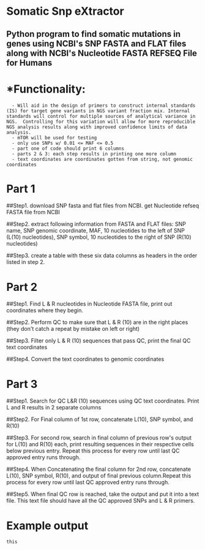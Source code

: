 # Somatic Snp eXtractor

## Python program to find somatic mutations in genes using NCBI's SNP FASTA and FLAT files along with NCBI's Nucleotide FASTA REFSEQ File for Humans
    
   # *Functionality:
      - Will aid in the design of primers to construct internal standards (IS) for target gene variants in NGS variant fraction mix. Internal standards will control for multiple sources of analytical variance in NGS.  Controlling for this variation will allow for more reproducible NGS analysis results along with improved confidence limits of data analysis.
      - mTOR will be used for testing
      - only use SNPs w/ 0.01 <= MAF <= 0.5
      - part one of code should print 6 columns
      - parts 2 & 3: each step results in printing one more column
      - text coordinates are coordinates gotten from string, not genomic coordinates
      
 # Part 1    
 ##Step1. download SNP fasta and flat files from NCBI. get Nucleotide refseq FASTA file from NCBI
 
 ##Step2. extract following information from FASTA and FLAT files:  SNP name, SNP genomic coordinate, MAF, 10 nucleotides to the left of SNP (L(10) nucleotides), SNP symbol, 10 nucleotides to the right of SNP (R(10) nucleotides)
 
 ##Step3. create a table with these six data columns as headers in the order listed in step 2.
 
 # Part 2
 ##Step1. Find L & R nucleotides in Nucleotide FASTA file, print out coordinates where they begin.
 
 ##Step2. Perform QC to make sure that L & R (10) are in the right places (they don't catch a repeat by mistake on left or right)
 
 ##Step3. Filter only L & R (10) sequences that pass QC, print the final QC text coordinates
 
 ##Step4. Convert the text coordinates to genomic coordinates
 
 # Part 3
 ##Step1. Search for QC L&R (10) sequences using QC text coordinates.  Print L and R results in 2 separate columns
 
 ##Step2. For Final column of 1st row, concatenate L(10), SNP symbol, and R(10)
 
 ##Step3. For second row, search in final column of previous row's output for L(10) and R(10) each, print resulting sequences in their respective cells below previous entry. Repeat this process for every row until last QC approved entry runs through.
 
 ##Step4. When Concatenating the final column for 2nd row, concatenate L(10), SNP symbol, R(10), and output of final previous column.Repeat this process for every row until last QC approved entry runs through.
 
 ##Step5. When final QC row is reached, take the output and put it into a text file.  This text file should have all the QC approved SNPs and L & R primers.
 
 # Example output
 
 ``` this ```
 
 
 
      

